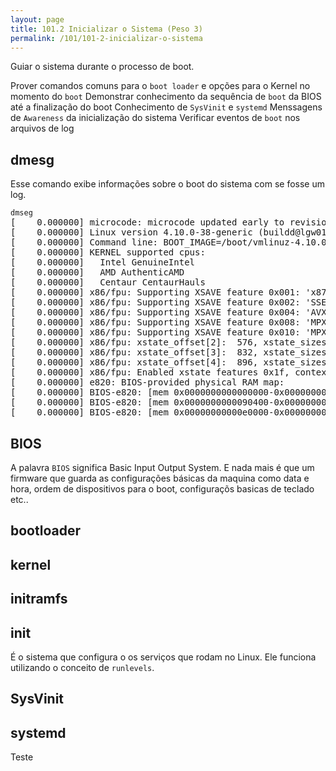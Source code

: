 ```yaml
---
layout: page
title: 101.2 Inicializar o Sistema (Peso 3)
permalink: /101/101-2-inicializar-o-sistema
---
```


Guiar o sistema durante o processo de boot.

Prover comandos comuns para o `boot loader` e opções para o Kernel no momento do `boot`
Demonstrar conhecimento da sequência de `boot` da BIOS até a finalização do boot
Conhecimento de `SysVinit` e `systemd`
Menssagens de `Awareness` da inicialização do sistema
Verificar eventos de `boot` nos arquivos de log 

## dmesg

Esse comando exibe informações sobre o boot do sistema com se fosse um log.

<pre class="language-bash command-line">
<code>dmseg</code>
[    0.000000] microcode: microcode updated early to revision 0x84, date = 2018-01-21
[    0.000000] Linux version 4.10.0-38-generic (buildd@lgw01-amd64-059) (gcc version 5.4.0 20160609 (Ubuntu 5.4.0-6ubuntu1~16.04.4) ) #42~16.04.1-Ubuntu SMP Tue Oct 10 16:32:20 UTC 2017 (Ubuntu 4.10.0-38.42~16.04.1-generic 4.10.17)
[    0.000000] Command line: BOOT_IMAGE=/boot/vmlinuz-4.10.0-38-generic root=UUID=d63830a6-1c03-4e03-9b4b-5f6e5d3e373a ro quiet splash vt.handoff=7
[    0.000000] KERNEL supported cpus:
[    0.000000]   Intel GenuineIntel
[    0.000000]   AMD AuthenticAMD
[    0.000000]   Centaur CentaurHauls
[    0.000000] x86/fpu: Supporting XSAVE feature 0x001: 'x87 floating point registers'
[    0.000000] x86/fpu: Supporting XSAVE feature 0x002: 'SSE registers'
[    0.000000] x86/fpu: Supporting XSAVE feature 0x004: 'AVX registers'
[    0.000000] x86/fpu: Supporting XSAVE feature 0x008: 'MPX bounds registers'
[    0.000000] x86/fpu: Supporting XSAVE feature 0x010: 'MPX CSR'
[    0.000000] x86/fpu: xstate_offset[2]:  576, xstate_sizes[2]:  256
[    0.000000] x86/fpu: xstate_offset[3]:  832, xstate_sizes[3]:   64
[    0.000000] x86/fpu: xstate_offset[4]:  896, xstate_sizes[4]:   64
[    0.000000] x86/fpu: Enabled xstate features 0x1f, context size is 960 bytes, using 'compacted' format.
[    0.000000] e820: BIOS-provided physical RAM map:
[    0.000000] BIOS-e820: [mem 0x0000000000000000-0x00000000000903ff] usable
[    0.000000] BIOS-e820: [mem 0x0000000000090400-0x000000000009ffff] reserved
[    0.000000] BIOS-e820: [mem 0x00000000000e0000-0x00000000000fffff] reserved
</pre>


## BIOS

A palavra `BIOS` significa Basic Input Output System. E nada mais é que um firmware que guarda as configurações básicas da maquina como data e hora, ordem de dispositivos para o boot, configuraçõs basicas de teclado etc..

## bootloader

## kernel

## initramfs

## init

É o sistema que configura o os serviços que rodam no Linux. Ele funciona utilizando o conceito de `runlevels`.

## SysVinit


## systemd

Teste